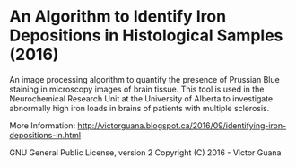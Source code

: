 # An Algorithm to Identify Iron Depositions in Histological Samples (2016)

An image processing algorithm to quantify the presence of Prussian Blue staining in microscopy images of brain tissue. This tool is used in the Neurochemical Research Unit at the University of Alberta to investigate abnormally high iron loads in brains of patients with multiple sclerosis.

More Information: http://victorguana.blogspot.ca/2016/09/identifying-iron-depositions-in.html

GNU General Public License, version 2 Copyright (C) 2016 - Victor Guana
